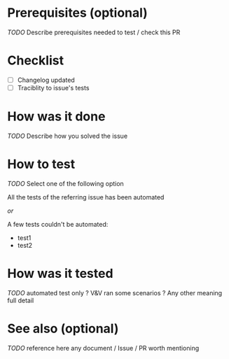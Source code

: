 # Prerequisites (optional)

_TODO_ Describe prerequisites needed to test / check this PR

# Checklist

- [ ] Changelog updated
- [ ] Traciblity to issue's tests

# How was it done

_TODO_ Describe how you solved the issue

# How to test

_TODO_ Select one of the following option

All the tests of the referring issue has been automated

_or_

A few tests couldn't be automated:
- test1
- test2

# How was it tested

_TODO_ automated test only ? V&V ran some scenarios ? Any other meaning full detail

# See also (optional)

_TODO_ reference here any document / Issue / PR worth mentioning
